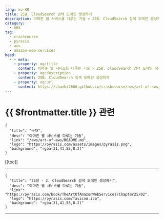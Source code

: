 ```yaml
---
lang: ko-KR
title: 25B. CloudSearch 검색 도메인 생성하기
description: 아마존 웹 서비스를 다루는 기술 > 25B. CloudSearch 검색 도메인 생성하기
category:
  - AWS
tag: 
  - crashcourse
  - pyrasis
  - aws 
  - amazon-web-services
head:
  - - meta:
    - property: og:title
      content: 아마존 웹 서비스를 다루는 기술 > 25B. CloudSearch 검색 도메인 생성하기
    - property: og:description
      content: 25B. CloudSearch 검색 도메인 생성하기
    - property: og:url
      content: https://chanhi2000.github.io/crashcourse/aws/art-of-aws/25B.html
---
```


# {{ $frontmatter.title }} 관련

```component VPCard
{
  "title": "목차",
  "desc": "아마존 웹 서비스를 다루는 기술",
  "link": "/aws/art-of-aws/README.md",
  "logo": "https://pyrasis.com/assets/images/pyrasis.png",
  "background": "rgba(31,41,55,0.2)"
}
```

[[toc]]

---

```component VPCard
{
  "title": "25장 - 2. CloudSearch 검색 도메인 생성하기",
  "desc": "아마존 웹 서비스를 다루는 기술",
  "link": "https://pyrasis.com/book/TheArtOfAmazonWebServices/Chapter25/02",
  "logo": "https://pyrasis.com/favicon.ico",
  "background": "rgba(31,41,55,0.2)"
}
```

<!-- TODO: 작성 -->

---

<TagLinks />